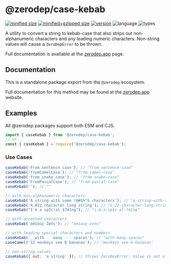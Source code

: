 # @zerodep/case-kebab

[![minified size](https://img.shields.io/bundlephobia/min/@zerodep/case-kebab?style=flat-square&color=blue)](https://bundlephobia.com/package/@zerodep/case-kebab)
[![minified+gzipped size](https://img.shields.io/bundlephobia/minzip/@zerodep/case-kebab?style=flat-square&color=blue)](https://bundlephobia.com/package/@zerodep/case-kebab)
[![version](https://img.shields.io/npm/v/@zerodep/case-kebab?style=flat-square&color=blue)](https://www.npmjs.com/package/@zerodep/case-kebab)
![language](https://img.shields.io/badge/typescript-100%25-blue?style=flat-square)
![types](https://img.shields.io/badge/types-included-blue?style=flat-square)

A utility to convert a string to kebab-case that also strips out non-alphanumeric characters and any leading numeric characters. Non-string values will cause a `ZeroDepError` to be thrown.

Full documentation is available at the [zerodep.app](http://zerodep.app/#/case/kebab) page.

## Documentation

This is a standalone package export from the `@zerodep` ecosystem.

Full documentation for this method may be found at the [zerodep.app](https://zerodep.app/case/kebab) website.

## Examples

All @zerodep packages support both ESM and CJS.

```javascript
import { caseKebab } from '@zerodep/case-kebab';
// or
const { caseKebab } = require('@zerodep/case-kebab');
```

### Use Cases

```javascript
caseKebab('From sentence case'); // "from-sentence-case"
caseKebab('fromCamelCase'); // "from-camel-case"
caseKebab('from_snake_case'); // "from-snake-case"
caseKebab('FromPascalCase'); // "from-pascal-case"
caseKebab(''); // ""

// with non-alphanumeric characters
caseKebab('A string with some !@#$%^& characters'); // "a-string-with-some-characters"
caseKebab('A #22 character long string'); // "a-22-character-long-string"
caseKebab("I'm a sp3c!al $741ng"); // "i-m-a-sp3c-al-741ng"

// with accented characters
caseKebab('àëîóüý Žøñç'); // "aeiouy-zonc"

// with leading special characters and numbers
caseKebab('__with    many --- spaces'); // "with-many-spaces"
caseCamel('12 monkeys see 6 bananas'); // "monkeys-see-6-bananas"

// non-string values
caseKebab({ not: 'a string' }); // throws ZeroDepError: Value is not a string
```
